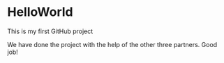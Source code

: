 # HelloWorld
This is my first GitHub project

We have done the project with the help of the other three partners. Good job!
